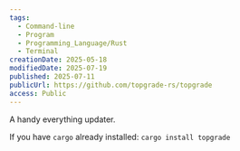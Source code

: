 ```yaml
---
tags:
  - Command-line
  - Program
  - Programming_Language/Rust
  - Terminal
creationDate: 2025-05-18
modifiedDate: 2025-07-19
published: 2025-07-11
publicUrl: https://github.com/topgrade-rs/topgrade
access: Public
---
```


A handy everything updater.

If you have `cargo` already installed: `cargo install topgrade`
